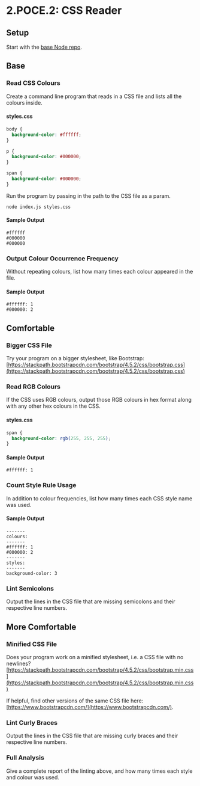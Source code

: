 # 2.POCE.2: CSS Reader

## Setup

Start with the [base Node repo](https://github.com/rocketacademy/base-node-bootcamp).

## Base

### Read CSS Colours

Create a command line program that reads in a CSS file and lists all the colours inside.

#### styles.css

```css
body {
  background-color: #ffffff;
}

p {
  background-color: #000000;
}

span {
  background-color: #000000;
}
```

Run the program by passing in the path to the CSS file as a param.

```text
node index.js styles.css
```

#### Sample Output

```text
#ffffff
#000000
#000000
```

### Output Colour Occurrence Frequency

Without repeating colours, list how many times each colour appeared in the file.

#### Sample Output

```text
#ffffff: 1
#000000: 2
```

## Comfortable

### Bigger CSS File

Try your program on a bigger stylesheet, like Bootstrap: [https://stackpath.bootstrapcdn.com/bootstrap/4.5.2/css/bootstrap.css](https://stackpath.bootstrapcdn.com/bootstrap/4.5.2/css/bootstrap.css)

### Read RGB Colours

If the CSS uses RGB colours, output those RGB colours in hex format along with any other hex colours in the CSS.

#### styles.css

```css
span {
  background-color: rgb(255, 255, 255);
}
```

#### Sample Output

```text
#ffffff: 1
```

### Count Style Rule Usage

In addition to colour frequencies, list how many times each CSS style name was used.

#### Sample Output

```text
-------
colours:
-------
#ffffff: 1
#000000: 2 
-------
styles:
-------
background-color: 3
```

### Lint Semicolons

Output the lines in the CSS file that are missing semicolons and their respective line numbers.

## More Comfortable

### Minified CSS File

Does your program work on a minified stylesheet, i.e. a CSS file with no newlines? [https://stackpath.bootstrapcdn.com/bootstrap/4.5.2/css/bootstrap.min.css](https://stackpath.bootstrapcdn.com/bootstrap/4.5.2/css/bootstrap.min.css)

If helpful, find other versions of the same CSS file here: [https://www.bootstrapcdn.com/](https://www.bootstrapcdn.com/).

### Lint Curly Braces

Output the lines in the CSS file that are missing curly braces and their respective line numbers.

### Full Analysis

Give a complete report of the linting above, and how many times each style and colour was used.

